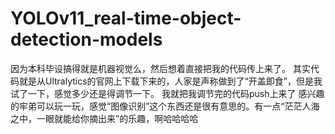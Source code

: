 # YOLOv11_real-time-object-detection-models
因为本科毕设搞得就是机器视觉么，然后想着直接把我的代码传上来了。
其实代码就是从Ultralytics的官网上下载下来的，人家是声称做到了“开盖即食”，但是我试了一下，感觉多少还是得调节一下。
我就把我调节完的代码push上来了
感兴趣的牢弟可以玩一玩，感觉“图像识别”这个东西还是很有意思的。有一点“茫茫人海之中，一眼就能给你摘出来”的乐趣，啊哈哈哈哈
